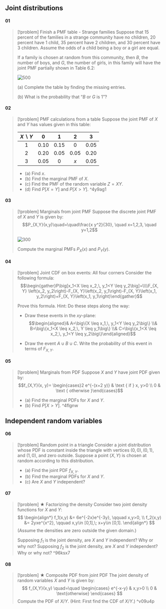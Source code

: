 ## Joint distributions
#### 01
> [!problem] Finish a PMF table - Strange families
> Suppose that 15 percent of the families in a strange community have no children, 20 percent have 1 child, 35 percent have 2 children, and 30 percent have 3 children. Assume the odds of a child being a boy or a girl are equal.
> 
> If a family is chosen at random from this community, then $B$, the number of boys, and $G$, the number of girls, in this family will have the joint PMF partially shown in Table 6.2: 
> 
> ![500](Partially-filled-PMF-chart.svg)
> 
> (a) Complete the table by finding the missing entries.
> 
> (b) What is the probability that “$B$ or $G$ is 1”?
#### 02
> [!problem] PMF calculations from a table
> Suppose the joint PMF of $X$ and $Y$ has values given in this table: 
> 
> | $X\backslash Y$ |  0   |  1   |  2   |  3   |
> | :-------------: | :--: | :--: | :--: | :--: |
> |        1        | 0.10 | 0.15 |  0   | 0.05 |
> |        2        | 0.20 | 0.05 | 0.05 | 0.20 |
> |        3        | 0.05 |  0   | $x$  | 0.05 |
> - (a) Find $x$.
> - (b) Find the marginal PMF of $X$.
> - (c) Find the PMF of the random variable $Z=X Y$.
> - (d) Find $P[X=Y]$ and $P[X>Y]$. ^4y9ag1
#### 03
> [!problem] Marginals from joint PMF
> Suppose the discrete joint PMF of $X$ and $Y$ is given by:
> $$P_{X,Y}(x,y)\quad=\quad\frac{x y^2}{30}, \quad x=1,2,3, \quad y=1,2$$
> 
> ![300](Pasted%20image%2020250223212330.png)
> 
> Compute the marginal PMFs $P_X(x)$ and $P_Y(y)$.
#### 04
> [!problem] Joint CDF on box events: All four corners
> Consider the following formula:
> $$\begin{gather}P\big[x_1<X \leq x_2,\, y_1<Y \leq y_2\big]=\\\\F_{X, Y} \left(x_2, y_2\right)-F_{X, Y}\left(x_2, y_1\right)-F_{X, Y}\left(x_1, y_2\right)+F_{X, Y}\left(x_1, y_1\right)\end{gather}$$
> 
> Prove this formula. Hint: Do these steps along the way: 
> - Draw these events in the $xy$-plane: $$\begin{aligned}& A=\big\{X \leq x_1,\, y_1<Y \leq y_2\big\} \\& B=\big\{x_1<X \leq x_2,\, Y \leq y_1\big\} \\& C=\big\{x_1<X \leq x_2,\, y_1<Y \leq y_2\big\}\end{aligned}$$
> 
> - Draw the event $A\cup B\cup C$. Write the probability of this event in terms of $F_{X,Y}$.
#### 05
> [!problem] Marginals from PDF
> Suppose $X$ and $Y$ have joint PDF given by: 
> $$f_{X,Y}(x, y)= \begin{cases}2 e^{-(x+2 y)} & \text { if } x, y>0 \\ 0 & \text { otherwise }\end{cases}$$
> 
> - (a) Find the marginal PDFs for $X$ and $Y$.
> - (b) Find $P[X>Y]$. ^4flgnw

## Independent random variables
#### 06
> [!problem] Random point in a triangle
> Consider a joint distribution whose PDF is constant inside the triangle with vertices $(0,0),(0,1)$, and $(1,0)$, and zero outside. Suppose a point $(X, Y)$ is chosen at random according to this distribution.
> 
> - (a) Find the joint PDF $f_{X, Y}$.
> - (b) Find the marginal PDFs for $X$ and $Y$.
> - (c) Are $X$ and $Y$ independent?
#### 07
> [!problem] $\bigstar$ Factorizing the density
> Consider two joint density functions for $X$ and $Y$: 
> $$
> \begin{align*}
> f_1(x,y) &= 6e^{-2x}e^{-3y}, \qquad x,y>0, \\
> f_2(x,y) &= 2yxe^{x^2}, \qquad x,y\in [0,1],\; x+y\in [0,1].
> \end{align*}
> $$
> (Assume the densities are zero outside the given domain.)
> 
> Supposing $f_1$ is the joint density, are $X$ and $Y$ independent? Why or why not?
> Supposing $f_2$ is the joint density, are $X$ and $Y$ independent? Why or why not? ^96ksx7
#### 08
> [!problem] $\bigstar$ Composite PDF from joint PDF
> The joint density of random variables $X$ and $Y$ is given by: 
> $$
> f_{X,Y}(x,y) \quad=\quad \begin{cases} e^{-x-y} & x,y>0 \\ 0 & \text{otherwise} \end{cases}
> $$
> Compute the PDF of $X/Y$. (Hint: First find the CDF of $X/Y$.) ^v09u4p

